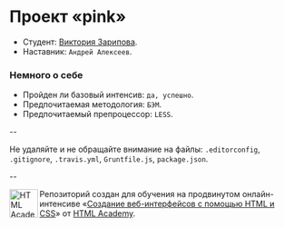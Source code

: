 # Проект «pink»

* Студент: [Виктория Зарипова](https://htmlacademy.ru/profile/id14372).
* Наставник: `Андрей Алексеев`.

### Немного о себе

* Пройден ли базовый интенсив: `да, успешно`.
* Предпочитаемая методология: `БЭМ`.
* Предпочитаемый препроцессор: `LESS`.

--

Не удаляйте и не обращайте внимание на файлы: `.editorconfig`, `.gitignore`, `.travis.yml`, `Gruntfile.js`, `package.json`.

--

<a href="https://htmlacademy.ru/advanced_intensive"><img align="left" width="50" height="50" title="HTML Academy" src="https://htmlacademy.ru/static/img/logo-github.svg"></a>

Репозиторий создан для обучения на продвинутом онлайн-интенсиве «[Создание веб-интерфейсов с помощью HTML и CSS](https://htmlacademy.ru/advanced_intensive)» от [HTML Academy](https://htmlacademy.ru).
